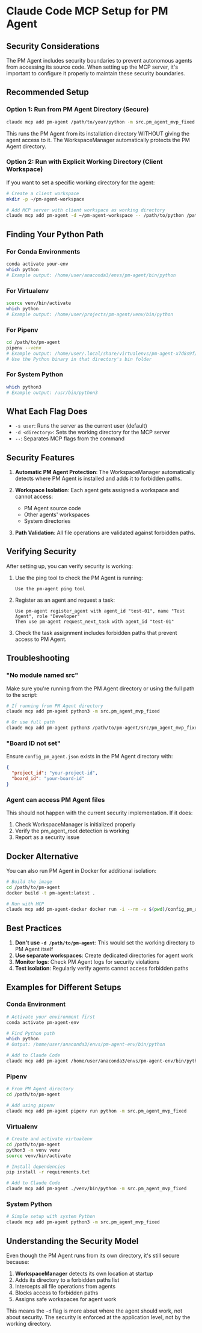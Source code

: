 # Claude Code MCP Setup for PM Agent

## Security Considerations

The PM Agent includes security boundaries to prevent autonomous agents from accessing its source code. When setting up the MCP server, it's important to configure it properly to maintain these security boundaries.

## Recommended Setup

### Option 1: Run from PM Agent Directory (Secure)

```bash
claude mcp add pm-agent /path/to/your/python -m src.pm_agent_mvp_fixed
```

This runs the PM Agent from its installation directory WITHOUT giving the agent access to it. The WorkspaceManager automatically protects the PM Agent directory.

### Option 2: Run with Explicit Working Directory (Client Workspace)

If you want to set a specific working directory for the agent:

```bash
# Create a client workspace
mkdir -p ~/pm-agent-workspace

# Add MCP server with client workspace as working directory
claude mcp add pm-agent -d ~/pm-agent-workspace -- /path/to/python /path/to/pm-agent/src/pm_agent_mvp_fixed.py
```

## Finding Your Python Path

### For Conda Environments
```bash
conda activate your-env
which python
# Example output: /home/user/anaconda3/envs/pm-agent/bin/python
```

### For Virtualenv
```bash
source venv/bin/activate
which python
# Example output: /home/user/projects/pm-agent/venv/bin/python
```

### For Pipenv
```bash
cd /path/to/pm-agent
pipenv --venv
# Example output: /home/user/.local/share/virtualenvs/pm-agent-x7d8s9f/
# Use the Python binary in that directory's bin folder
```

### For System Python
```bash
which python3
# Example output: /usr/bin/python3
```

## What Each Flag Does

- `-s user`: Runs the server as the current user (default)
- `-d <directory>`: Sets the working directory for the MCP server
- `--`: Separates MCP flags from the command

## Security Features

1. **Automatic PM Agent Protection**: The WorkspaceManager automatically detects where PM Agent is installed and adds it to forbidden paths.

2. **Workspace Isolation**: Each agent gets assigned a workspace and cannot access:
   - PM Agent source code
   - Other agents' workspaces
   - System directories

3. **Path Validation**: All file operations are validated against forbidden paths.

## Verifying Security

After setting up, you can verify security is working:

1. Use the ping tool to check the PM Agent is running:
   ```
   Use the pm-agent ping tool
   ```

2. Register as an agent and request a task:
   ```
   Use pm-agent register_agent with agent_id "test-01", name "Test Agent", role "Developer"
   Then use pm-agent request_next_task with agent_id "test-01"
   ```

3. Check the task assignment includes forbidden paths that prevent access to PM Agent.

## Troubleshooting

### "No module named src"
Make sure you're running from the PM Agent directory or using the full path to the script:
```bash
# If running from PM Agent directory
claude mcp add pm-agent python3 -m src.pm_agent_mvp_fixed

# Or use full path
claude mcp add pm-agent python3 /path/to/pm-agent/src/pm_agent_mvp_fixed.py
```

### "Board ID not set"
Ensure `config_pm_agent.json` exists in the PM Agent directory with:
```json
{
  "project_id": "your-project-id",
  "board_id": "your-board-id"
}
```

### Agent can access PM Agent files
This should not happen with the current security implementation. If it does:
1. Check WorkspaceManager is initialized properly
2. Verify the pm_agent_root detection is working
3. Report as a security issue

## Docker Alternative

You can also run PM Agent in Docker for additional isolation:

```bash
# Build the image
cd /path/to/pm-agent
docker build -t pm-agent:latest .

# Run with MCP
claude mcp add pm-agent-docker docker run -i --rm -v $(pwd)/config_pm_agent.json:/app/config_pm_agent.json pm-agent:latest
```

## Best Practices

1. **Don't use `-d /path/to/pm-agent`**: This would set the working directory to PM Agent itself
2. **Use separate workspaces**: Create dedicated directories for agent work
3. **Monitor logs**: Check PM Agent logs for security violations
4. **Test isolation**: Regularly verify agents cannot access forbidden paths

## Examples for Different Setups

### Conda Environment
```bash
# Activate your environment first
conda activate pm-agent-env

# Find Python path
which python
# Output: /home/user/anaconda3/envs/pm-agent-env/bin/python

# Add to Claude Code
claude mcp add pm-agent /home/user/anaconda3/envs/pm-agent-env/bin/python -m src.pm_agent_mvp_fixed
```

### Pipenv
```bash
# From PM Agent directory
cd /path/to/pm-agent

# Add using pipenv
claude mcp add pm-agent pipenv run python -m src.pm_agent_mvp_fixed
```

### Virtualenv
```bash
# Create and activate virtualenv
cd /path/to/pm-agent
python3 -m venv venv
source venv/bin/activate

# Install dependencies
pip install -r requirements.txt

# Add to Claude Code
claude mcp add pm-agent ./venv/bin/python -m src.pm_agent_mvp_fixed
```

### System Python
```bash
# Simple setup with system Python
claude mcp add pm-agent python3 -m src.pm_agent_mvp_fixed
```

## Understanding the Security Model

Even though the PM Agent runs from its own directory, it's still secure because:

1. **WorkspaceManager** detects its own location at startup
2. Adds its directory to a forbidden paths list
3. Intercepts all file operations from agents
4. Blocks access to forbidden paths
5. Assigns safe workspaces for agent work

This means the `-d` flag is more about where the agent should work, not about security. The security is enforced at the application level, not by the working directory.